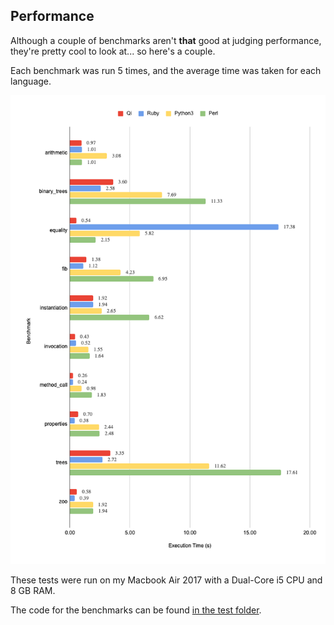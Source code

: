 
## Performance

Although a couple of benchmarks aren't **that** good at judging performance, they're pretty cool to look at... so here's a couple.


Each benchmark was run 5 times, and the average time was taken for each language.

[![Performance Graph][performance-img]]()

These tests were run on my Macbook Air 2017 with a Dual-Core i5 CPU and 8 GB RAM.

The code for the benchmarks can be found [in the test folder](https://github.com/AnonymousAAArdvark/qi/tree/master/test/benchmark).

[performance-img]: assets/images/performance.png
